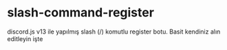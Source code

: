 # slash-command-register
discord.js v13 ile yapılmış slash (/) komutlu register botu. Basit kendiniz alın editleyin işte
